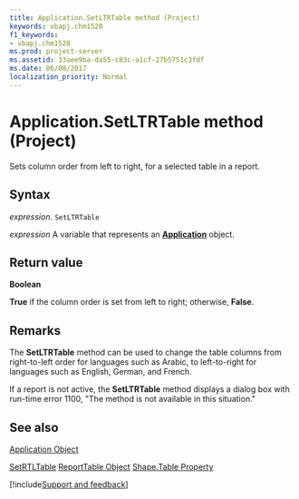 ```yaml
---
title: Application.SetLTRTable method (Project)
keywords: vbapj.chm1520
f1_keywords:
- vbapj.chm1520
ms.prod: project-server
ms.assetid: 33aee9ba-da55-c83c-a1cf-27b5751c3fdf
ms.date: 06/08/2017
localization_priority: Normal
---
```



# Application.SetLTRTable method (Project)
Sets column order from left to right, for a selected table in a report.

## Syntax

_expression_. `SetLTRTable`

_expression_ A variable that represents an **[Application](Project.Application.md)** object.


## Return value

 **Boolean**

 **True** if the column order is set from left to right; otherwise, **False**.


## Remarks

The  **SetLTRTable** method can be used to change the table columns from right-to-left order for languages such as Arabic, to left-to-right for languages such as English, German, and French.

If a report is not active, the  **SetLTRTable** method displays a dialog box with run-time error 1100, "The method is not available in this situation."


## See also


[Application Object](Project.Application.md)



[SetRTLTable](Project.application.setrtltable.md)
[ReportTable Object](Project.reporttable.md)
[Shape.Table Property](Project.shape.table.md)

[!include[Support and feedback](~/includes/feedback-boilerplate.md)]